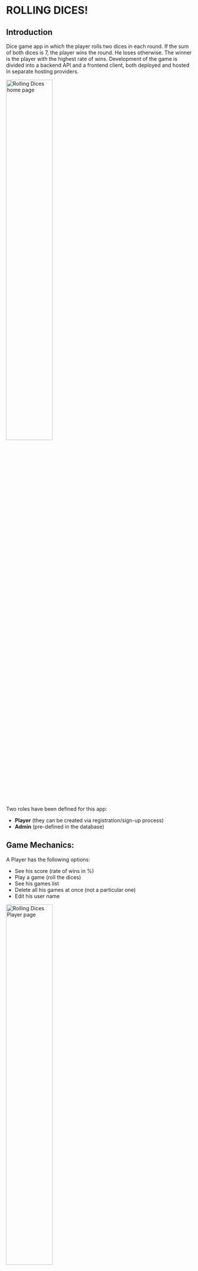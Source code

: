 # ROLLING DICES!
## Introduction

Dice game app in which the player rolls two dices in each round. If the sum of both dices is 7, the player wins the round. He loses otherwise.
The winner is the player with the highest rate of wins.
Development of the game is divided into a backend API and a frontend client, both deployed and hosted in separate hosting providers.

<img src="https://github.com/Edvenan/API-REST/assets/97369106/93300b7c-69bc-4110-898a-45b2ab6404ea" alt="Rolling Dices home page" width="50%">

Two roles have been defined for this app:
- **Player** (they can be created via registration/sign-up process)
- **Admin** (pre-defined in the database)

## Game Mechanics: ##
A Player has the following options:
  - See his score (rate of wins in %)
  - Play a game (roll the dices)
  - See his games list
  - Delete all his games at once (not a particular one)
  - Edit his user name
    
<img src="https://github.com/Edvenan/API-REST/assets/97369106/e9b1c4cb-d28c-47dc-8b7a-fe799bc35ec9" alt="Rolling Dices Player page" width="50%">

An Admin has the following options:

  - See all players average score (average rate of winds in %)
  - See the ranking
  - See the winner(s)
  - See the loser(s)
  - See list of all players
  - See the games list of a particular player
  - Edit his user name
  - Edit a player's username
  - Delete a player's games
  - Delete a player (and his games)
  - Refresh the data being shown on screen
    
<img src="https://github.com/Edvenan/API-REST/assets/97369106/eaf0937f-8902-453f-b76b-578efa174560" alt="Rolling Dices Admin page" width="50%">


# Laravel PHP API-REST
## Description
Dice Game application API REST developed using **Laravel PHP** framework to serve any frontend.[**(Open Production API Welcome page)**](https://rolling-dices-api.fly.dev)
The game consists of rolling two dices in each round. If the sum of both dices equals 7, the player wins the round. He loses otherwise.

- **Routes** implemented:
  
      POST /players : create a player
      PUT /players/{id} : edit player's name
      POST /players/{id}/games/ : a particular player rolls the dices
      DELETE /players/{id}/games: delete a player's games
      GET /players: returns the list of players and its average wins rate 
      GET /players/{id}/games: returns the list of games of a particular player
      GET /players/ranking: returns the ranking
      GET /players/ranking/loser: returns the player with lowest wins rate
      GET /players/ranking/winner: returns the player with highest wins rate
      DELETE /players/{id}: delete a player

- **CORS**: CORS issue has been avoided by adding a prefix (```api/v1```) to all the routes.
 
- **MySQL** database implemented.\
    (To create the database and its tables run: ```php artisan migrate --force```)

- **Authentication** process using **Laravel Passport**.\
  (To generate Personal Access Keys: ```> php artisan passport:keys```)

- **Roles**: two different user roles implemented, Player and Admin, to allow the assignment of different options (as per the 'Game Mechanics' section).
  
- **Seeders and Factories** implemented to create:
  - 1 Admin user (```email:'admin@admin.com' password:'password'```)
  - 10 Players with 10 games each (```password:'password'```)\
    (To run them: ```> php artisan db:seed```)

- **Feature test suites** for Player, Admin and Authorization (login, register and logout) actions implemented using **PHPUnit**.\
    (To run them all: ```> php artisan test --testsuite=Feature --stop-on-failure```)

- **Continuous Deployment** implemented between Hosting provider (`Fly.io`) and GitHub: everytime a new code version is pushed to GitHub, a GitHub Action will be triggered to deploy the API automatically.


# REACT JS Client
## Description

Dice game SPA client developed using REACT JS libraries to interact with above API REST.[**(Open Production Client)**](https://rolling-dices-client.netlify.app)

The client app allows for all the functionality explicitly detailed in the requirements list. Those missing details have been interpreted by the developer.

- **Authentication**: Login, Registration and Logout features implemented but relying on the API for authentication.
  
- **Routes**: three route paths used:
  
      "/" : Home page
      "/player" : Player page (once logged in)
      "/admin" : Admin page (once logged in)

  Any other route will show a **404 Not Found page** and will then redirect to either of the above paths, depending on whether the user is logged or not and his role.

- Use of browser's **sessionStorage** to keep session alive during page reload.
  
- User input **data validation** is carried out by the API, not by the client, so as to test the API implementation.

- **Sound effects** added to the game when user plays a game.

- **Continuous Deployment** implemented between Hosting provider (`Netlify.com`) and GitHub: everytime a new code version of the client is pushed to GitHub, a GitHub Action will be triggered to deploy the API automatically.
